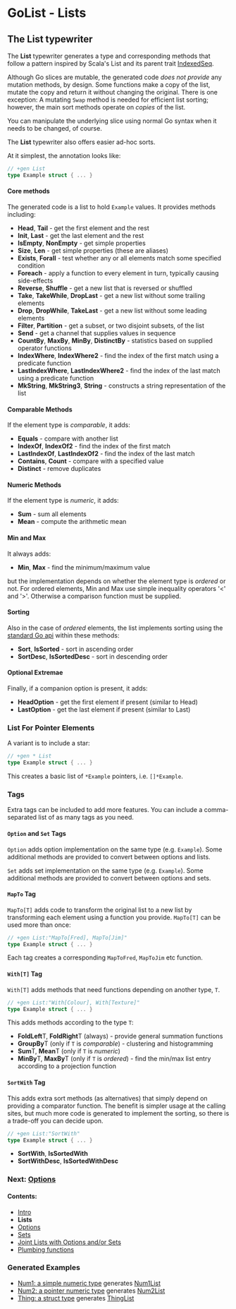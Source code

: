 # GoList - Lists

## The List typewriter

The **List** typewriter generates a type and corresponding methods that follow a pattern inspired by Scala's List and
its parent trait [IndexedSeq](http://www.scala-lang.org/api/2.11.7/#scala.collection.IndexedSeq).

Although Go slices are mutable, the generated code *does not provide* any mutation methods, by design. Some functions
make a copy of the list, mutate the copy and return it without changing the original. There is one exception:
A mutating `Swap` method is needed for efficient list sorting; however, the main sort methods operate on *copies*
of the list.

You can manipulate the underlying slice using normal Go syntax when it needs to be changed, of course.

The **List** typewriter also offers easier ad-hoc sorts.

At it simplest, the annotation looks like:

````go
// +gen List
type Example struct { ... }
````

#### Core methods

The generated code is a list to hold `Example` values. It provides methods including:

 * **Head**, **Tail** - get the first element and the rest
 * **Init**, **Last** - get the last element and the rest
 * **IsEmpty**, **NonEmpty** - get simple properties
 * **Size**, **Len** - get simple properties (these are aliases)
 * **Exists**, **Forall** - test whether any or all elements match some specified condition
 * **Foreach** - apply a function to every element in turn, typically causing side-effects
 * **Reverse**, **Shuffle** - get a new list that is reversed or shuffled
 * **Take**, **TakeWhile**, **DropLast** - get a new list without some trailing elements
 * **Drop**, **DropWhile**, **TakeLast** - get a new list without some leading elements
 * **Filter**, **Partition** - get a subset, or two disjoint subsets, of the list
 * **Send** - get a channel that supplies values in sequence
 * **CountBy**, **MaxBy**, **MinBy**, **DistinctBy** - statistics based on supplied operator functions
 * **IndexWhere**, **IndexWhere2** - find the index of the first match using a predicate function
 * **LastIndexWhere**, **LastIndexWhere2** - find the index of the last match using a predicate function
 * **MkString**, **MkString3**, **String** - constructs a string representation of the list

#### Comparable Methods

If the element type is *comparable*, it adds:

 * **Equals** - compare with another list
 * **IndexOf**, **IndexOf2** - find the index of the first match
 * **LastIndexOf**, **LastIndexOf2** - find the index of the last match
 * **Contains**, **Count** - compare with a specified value
 * **Distinct** - remove duplicates

#### Numeric Methods

If the element type is *numeric*, it adds:

 * **Sum** - sum all elements
 * **Mean** - compute the arithmetic mean

#### Min and Max

It always adds:

 * **Min**, **Max** - find the minimum/maximum value

but the implementation depends on whether the element type is *ordered* or not. For ordered elements, Min and Max use
simple inequality operators '<' and '>'. Otherwise a comparison function must be supplied.

#### Sorting

Also in the case of *ordered* elements, the list implements sorting using the [standard Go api](https://golang.org/pkg/sort/)
within these methods:

* **Sort**, **IsSorted** - sort in ascending order
* **SortDesc**, **IsSortedDesc** - sort in descending order

#### Optional Extremae

Finally, if a companion option is present, it adds:

 * **HeadOption** - get the first element if present (similar to Head)
 * **LastOption** - get the last element if present (similar to Last)

### List For Pointer Elements

A variant is to include a star:

````go
// +gen * List
type Example struct { ... }
````

This creates a basic list of `*Example` pointers, i.e. `[]*Example`.

### Tags

Extra tags can be included to add more features. You can include a comma-separated list of as many tags as you need.

#### `Option` and `Set` Tags

`Option` adds option implementation on the same type (e.g. `Example`). Some additional methods are provided to convert
between options and lists.

`Set` adds set implementation on the same type (e.g. `Example`).  Some additional methods are provided to convert
between options and sets.

#### `MapTo` Tag

`MapTo[T]` adds code to transform the original list to a new 
list by transforming each element using a function you provide. `MapTo[T]` can be used more than once: 

````go
// +gen List:"MapTo[Fred], MapTo[Jim]"
type Example struct { ... }
````

Each tag creates a corresponding `MapToFred`, `MapToJim` etc function.

#### `With[T]` Tag

`With[T]` adds methods that need functions depending on another type, `T`.

````go
// +gen List:"With[Colour], With[Texture]"
type Example struct { ... }
````

This adds methods according to the type `T`:

 * **FoldLeft**T, **FoldRight**T (always) - provide general summation functions
 * **GroupBy**T (only if `T` is *comparable*) - clustering and histogramming
 * **Sum**T, **Mean**T (only if `T` is *numeric*)
 * **MinBy**T, **MaxBy**T (only if `T` is *ordered*) - find the min/max list entry according to a projection function

#### `SortWith` Tag

This adds extra sort methods (as alternatives) that simply depend on providing a comparator function. The benefit is
simpler usage at the calling sites, but much more code is generated to implement the sorting, so there is a trade-off
you can decide upon.

````go
// +gen List:"SortWith"
type Example struct { ... }
````

 * **SortWith**, **IsSortedWith**
 * **SortWithDesc**, **IsSortedWithDesc**

### Next: [Options](Option.md)
#### Contents:

 * [Intro](README.md)
 * **Lists**
 * [Options](Option.md)
 * [Sets](Set.md)
 * [Joint Lists with Options and/or Sets](Unified.md)
 * [Plumbing functions](Plumbing.md)

### Generated Examples

 * [Num1: a simple numeric type](internal/list/test/other.go) generates [Num1List](internal/list/test/num1_list.go)
 * [Num2: a pointer numeric type](internal/list/test/other.go) generates [Num2List](internal/list/test/num2_list.go)
 * [Thing: a struct type](internal/list/test/thing.go) generates [ThingList](internal/list/test/thing_list.go) 

